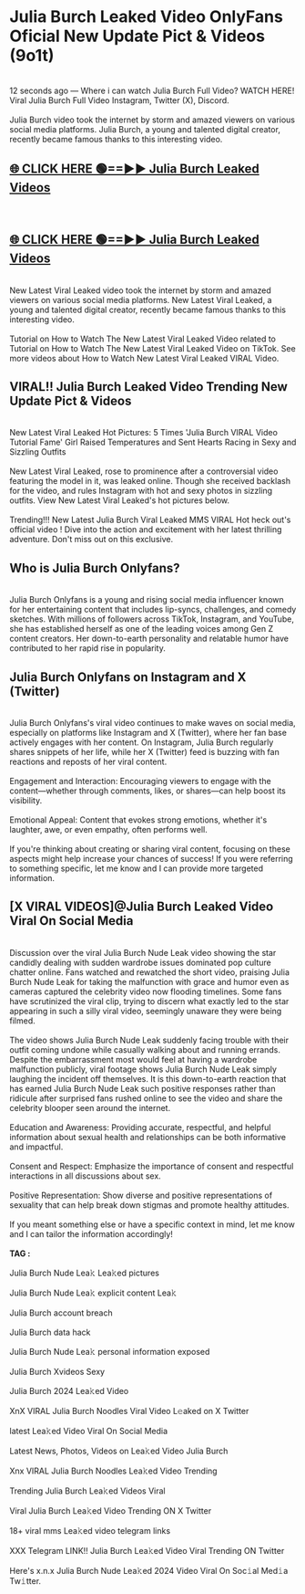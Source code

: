 # Julia Burch Leaked Video OnlyFans Oficial New Update Pict & Videos (9o1t)
<br>
12 seconds ago — Where i can watch Julia Burch Full Video? WATCH HERE! Viral Julia Burch Full Video Instagram, Twitter (X), Discord.
<br><br>
Julia Burch video took the internet by storm and amazed viewers on various social media platforms. Julia Burch, a young and talented digital creator, recently became famous thanks to this interesting video.
<br>
<h2><a href="https://play.trustnlinepharmacy.us?title=Julia_Burch">🌐 CLICK HERE 🟢==►► Julia Burch Leaked Videos</a></h2>
<br>
<h2><a href="https://play.trustnlinepharmacy.us?title=Julia_Burch">🌐 CLICK HERE 🟢==►► Julia Burch Leaked Videos</a></h2>
<br>
New Latest Viral Leaked video took the internet by storm and amazed viewers on various social media platforms. New Latest Viral Leaked, a young and talented digital creator, recently became famous thanks to this interesting video.
<br><br>
Tutorial on How to Watch The New Latest Viral Leaked Video related to Tutorial on How to Watch The New Latest Viral Leaked Video on TikTok. See more videos about How to Watch New Latest Viral Leaked VIRAL Video.
<br>
<h2>VIRAL!! Julia Burch Leaked Video Trending New Update Pict & Videos</h2>
<br>
New Latest Viral Leaked Hot Pictures: 5 Times 'Julia Burch VIRAL Video Tutorial Fame' Girl Raised Temperatures and Sent Hearts Racing in Sexy and Sizzling Outfits
<br><br>
New Latest Viral Leaked, rose to prominence after a controversial video featuring the model in it, was leaked online. Though she received backlash for the video, and rules Instagram with hot and sexy photos in sizzling outfits. View New Latest Viral Leaked's hot pictures below.
<br><br>
Trending!!! New Latest Julia Burch Viral Leaked MMS VIRAL Hot heck out's official video ! Dive into the action and excitement with her latest thrilling adventure. Don't miss out on this exclusive.
<br>
<h2>Who is Julia Burch Onlyfans?</h2>
<br>
Julia Burch Onlyfans is a young and rising social media influencer known for her entertaining content that includes lip-syncs, challenges, and comedy sketches. With millions of followers across TikTok, Instagram, and YouTube, she has established herself as one of the leading voices among Gen Z content creators. Her down-to-earth personality and relatable humor have contributed to her rapid rise in popularity.
<br>
<h2>Julia Burch Onlyfans on Instagram and X (Twitter)</h2>
<br>
Julia Burch Onlyfans's viral video continues to make waves on social media, especially on platforms like Instagram and X (Twitter), where her fan base actively engages with her content. On Instagram, Julia Burch regularly shares snippets of her life, while her X (Twitter) feed is buzzing with fan reactions and reposts of her viral content.
<br><br>
Engagement and Interaction: Encouraging viewers to engage with the content—whether through comments, likes, or shares—can help boost its visibility.
<br><br>
Emotional Appeal: Content that evokes strong emotions, whether it's laughter, awe, or even empathy, often performs well.
<br><br>
If you're thinking about creating or sharing viral content, focusing on these aspects might help increase your chances of success! If you were referring to something specific, let me know and I can provide more targeted information.
<br>
<h2>[X VIRAL VIDEOS]@Julia Burch Leaked Video Viral On Social Media</h2>
<br>
Discussion over the viral Julia Burch Nude Leak video showing the star candidly dealing with sudden wardrobe issues dominated pop culture chatter online. Fans watched and rewatched the short video, praising Julia Burch Nude Leak for taking the malfunction with grace and humor even as cameras captured the celebrity video now flooding timelines. Some fans have scrutinized the viral clip, trying to discern what exactly led to the star appearing in such a silly viral video, seemingly unaware they were being filmed.
<br><br>
The video shows Julia Burch Nude Leak suddenly facing trouble with their outfit coming undone while casually walking about and running errands. Despite the embarrassment most would feel at having a wardrobe malfunction publicly, viral footage shows Julia Burch Nude Leak simply laughing the incident off themselves. It is this down-to-earth reaction that has earned Julia Burch Nude Leak such positive responses rather than ridicule after surprised fans rushed online to see the video and share the celebrity blooper seen around the internet.
<br><br>
Education and Awareness: Providing accurate, respectful, and helpful information about sexual health and relationships can be both informative and impactful.
<br><br>
Consent and Respect: Emphasize the importance of consent and respectful interactions in all discussions about sex.
<br><br>
Positive Representation: Show diverse and positive representations of sexuality that can help break down stigmas and promote healthy attitudes.
<br><br>
If you meant something else or have a specific context in mind, let me know and I can tailor the information accordingly!
<br><br>
<strong>TAG :</strong>
<br><br>
Julia Burch Nude Lea𝚔 Lea𝚔ed pictures
<br><br>
Julia Burch Nude Lea𝚔 explicit content Lea𝚔
<br><br>
Julia Burch account breach
<br><br>
Julia Burch data hack
<br><br>
Julia Burch Nude Lea𝚔 personal information exposed
<br><br>
Julia Burch Xvideos Sexy
<br><br>
Julia Burch 2024 Lea𝚔ed Video
<br><br>
XnX VIRAL Julia Burch Noodles Viral Video L𝚎aked on X Twitter
<br><br>
latest Lea𝚔ed Video Viral On Social Media
<br><br>
Latest News, Photos, Videos on Lea𝚔ed Video Julia Burch
<br><br>
Xnx VIRAL Julia Burch Noodles Lea𝚔ed Video Trending
<br><br>
Trending Julia Burch Lea𝚔ed Videos Viral
<br><br>
Viral Julia Burch Lea𝚔ed Video Trending ON X Twitter
<br><br>
18+ viral mms Lea𝚔ed video telegram links
<br><br>
XXX Telegram LINK!! Julia Burch Lea𝚔ed Video Viral Trending ON Twitter
<br><br>
Here's x.n.x Julia Burch Nude Lea𝚔ed 2024 Video Viral On Soc𝚒al Med𝚒a Tw𝚒tter.